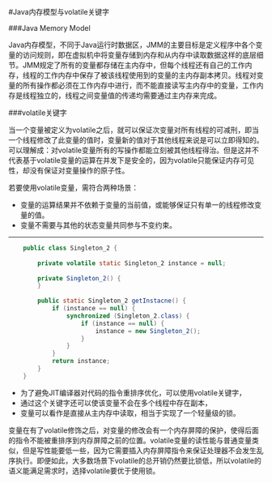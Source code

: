 #Java内存模型与volatile关键字

###Java Memory Model

Java内存模型，不同于Java运行时数据区，JMM的主要目标是定义程序中各个变量的访问规则，即在虚拟机中将变量存储到内存和从内存中读取数据这样的底层细节。JMM规定了所有的变量都存储在主内存中，但每个线程还有自己的工作内存，线程的工作内存中保存了被该线程使用到的变量的主内存副本拷贝。线程对变量的所有操作都必须在工作内存中进行，而不能直接读写主内存中的变量，工作内存是线程独立的，线程之间变量值的传递均需要通过主内存来完成。

###volatile关键字

当一个变量被定义为volatile之后，就可以保证次变量对所有线程的可减刑，即当一个线程修改了此变量的值时，变量新的值对于其他线程来说是可以立即得知的。可以理解成：对volatile变量所有的写操作都能立刻被其他线程得治。但是这并不代表基于volatile变量的运算在并发下是安全的，因为volatile只能保证内存可见性，却没有保证对变量操作的原子性。

若要使用volatile变量，需符合两种场景：

+   变量的运算结果并不依赖于变量的当前值，或能够保证只有单一的线程修改变量的值。
+   变量不需要与其他的状态变量共同参与不变约束。

- - - - - - - - -

```java
    public class Singleton_2 {
        
        private volatile static Singleton_2 instance = null;
     
        private Singleton_2() {
        }
     
        public static Singleton_2 getInstacne() {
            if (instance == null) {
                synchronized (Singleton_2.class) {
                    if (instance == null) {
                        instance = new Singleton_2();
                    }
                }
            }
            return instance;
        }
    }
```

+   为了避免JIT编译器对代码的指令重排序优化，可以使用volatile关键字，
+   通过这个关键字还可以使该变量不会在多个线程中存在副本，
+   变量可以看作是直接从主内存中读取，相当于实现了一个轻量级的锁。

变量在有了volatile修饰之后，对变量的修改会有一个内存屏障的保护，使得后面的指令不能被重排序到内存屏障之前的位置。volatile变量的读性能与普通变量类似，但是写性能要低一些，因为它需要插入内存屏障指令来保证处理器不会发生乱序执行。即便如此，大多数场景下volatile的总开销仍然要比锁低，所以volatile的语义能满足需求时，选择volatile要优于使用锁。
